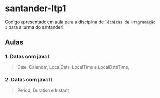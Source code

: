 # santander-ltp1

Codigo apresentado em aula para a disciplina de `Técnicas de Programação I` para a turma do santander!

## Aulas

### 1. Datas com java I
>Date, Calendar, LocalDate, LocalTime e LocalDateTime;
### 2. Datas com java II
>Period, Duration e Instant
